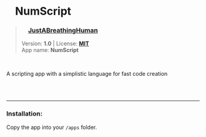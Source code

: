 <!---
This file is generated from the "details.yml" file. (Any changes here will be overwritten)
--->
# <img src="../../images/default_icon.png" width="16"> NumScript
> ### <img src="https://github.com/JustABreathingHuman.png?size=26" width="13"> **[JustABreathingHuman](https://github.com/JustABreathingHuman)**  
> Version: **1.0** | License: **[MIT](https://github.com/JustABreathingHuman/MicroHydra-Apps/blob/main/LICENSE)**  
> App name: **NumScript**
<br/>

A scripting app with a simplistic language for fast code creation


<br/><br/>

-----
### Installation:
Copy the app into your `/apps` folder.


